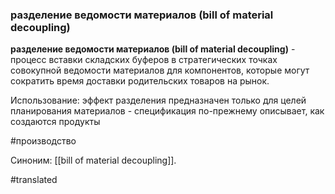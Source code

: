 ### разделение ведомости материалов (bill of material decoupling)

**разделение ведомости материалов (bill of material decoupling)** - процесс вставки складских буферов в стратегических точках совокупной ведомости материалов для компонентов, которые могут сократить время доставки родительских товаров на рынок.

Использование: эффект разделения предназначен только для целей планирования материалов - спецификация по-прежнему описывает, как создаются продукты

#производство

Синоним: [[bill of material decoupling]].

#translated

